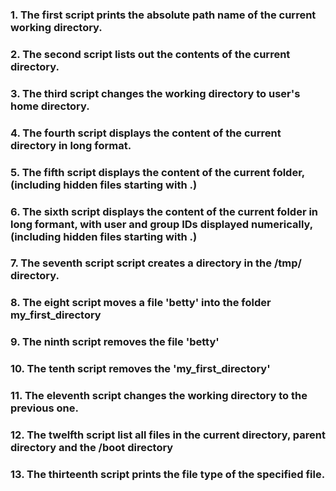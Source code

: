 ### 1. The first script prints the absolute path name of the current working directory.
### 2. The second script lists out the contents of the current directory.
### 3. The third script changes the working directory to user's home directory.
### 4. The fourth script displays the content of the current directory in long format.
### 5. The fifth script displays the content of the current folder, (including hidden files starting with .)
### 6. The sixth script displays the content of the current folder in long formant, with user and group IDs displayed numerically, (including hidden files starting with .)
### 7. The seventh script script creates a directory in the /tmp/ directory.
### 8. The eight script moves a file 'betty' into the folder my_first_directory
### 9. The ninth script removes the file 'betty'
### 10. The tenth script removes the 'my_first_directory'
### 11. The eleventh script changes the working directory to the previous one.
### 12. The twelfth script list all files in the current directory, parent directory and the /boot directory
### 13. The thirteenth script prints the file type of the specified file.
